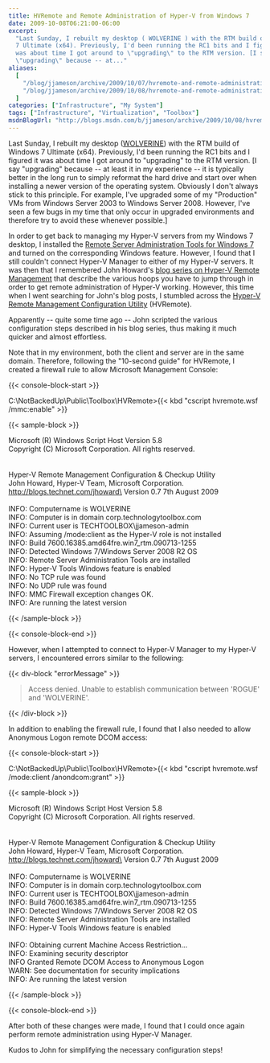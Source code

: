 ```yaml
---
title: HVRemote and Remote Administration of Hyper-V from Windows 7
date: 2009-10-08T06:21:00-06:00
excerpt:
  "Last Sunday, I rebuilt my desktop ( WOLVERINE ) with the RTM build of Windows
  7 Ultimate (x64). Previously, I'd been running the RC1 bits and I figured it
  was about time I got around to \"upgrading\" to the RTM version. [I say
  \"upgrading\" because -- at..."
aliases:
  [
    "/blog/jjameson/archive/2009/10/07/hvremote-and-remote-administration-of-hyper-v-from-windows-7.aspx",
    "/blog/jjameson/archive/2009/10/08/hvremote-and-remote-administration-of-hyper-v-from-windows-7.aspx",
  ]
categories: ["Infrastructure", "My System"]
tags: ["Infrastructure", "Virtualization", "Toolbox"]
msdnBlogUrl: "http://blogs.msdn.com/b/jjameson/archive/2009/10/08/hvremote-and-remote-administration-of-hyper-v-from-windows-7.aspx"
---
```


Last Sunday, I rebuilt my desktop
([WOLVERINE](/blog/jjameson/2009/09/14/the-jameson-datacenter)) with the RTM
build of Windows 7 Ultimate (x64). Previously, I'd been running the RC1 bits and
I figured it was about time I got around to "upgrading" to the RTM version. [I
say "upgrading" because -- at least it in my experience -- it is typically
better in the long run to simply reformat the hard drive and start over when
installing a newer version of the operating system. Obviously I don't always
stick to this principle. For example, I've upgraded some of my "Production" VMs
from Windows Server 2003 to Windows Server 2008. However, I've seen a few bugs
in my time that only occur in upgraded environments and therefore try to avoid
these whenever possible.]

In order to get back to managing my Hyper-V servers from my Windows 7 desktop, I
installed the
[Remote Server Administration Tools for Windows 7](http://www.microsoft.com/downloads/details.aspx?FamilyID=7d2f6ad7-656b-4313-a005-4e344e43997d&displaylang=en)
and turned on the corresponding Windows feature. However, I found that I still
couldn't connect Hyper-V Manager to either of my Hyper-V servers. It was then
that I remembered John Howard's
[blog series on Hyper-V Remote Management](http://blogs.technet.com/jhoward/archive/2008/03/28/part-1-hyper-v-remote-management-you-do-not-have-the-requested-permission-to-complete-this-task-contact-the-administrator-of-the-authorization-policy-for-the-computer-computername.aspx)
that describe the various hoops you have to jump through in order to get remote
administration of Hyper-V working. However, this time when I went searching for
John's blog posts, I stumbled across the
[Hyper-V Remote Management Configuration Utility](http://code.msdn.microsoft.com/HVRemote)
(HVRemote).

Apparently -- quite some time ago -- John scripted the various configuration
steps described in his blog series, thus making it much quicker and almost
effortless.

Note that in my environment, both the client and server are in the same domain.
Therefore, following the "10-second guide" for HVRemote, I created a firewall
rule to allow Microsoft Management Console:

{{< console-block-start >}}

C:\NotBackedUp\Public\Toolbox\HVRemote&gt;{{< kbd
"cscript hvremote.wsf /mmc:enable" >}}

{{< sample-block >}}

Microsoft (R) Windows Script Host Version 5.8\
Copyright (C) Microsoft Corporation. All rights reserved.\
\
\
Hyper-V Remote Management Configuration & Checkup Utility\
John Howard, Hyper-V Team, Microsoft Corporation.\
http://blogs.technet.com/jhoward\
Version 0.7 7th August 2009\
\
INFO: Computername is WOLVERINE\
INFO: Computer is in domain corp.technologytoolbox.com\
INFO: Current user is TECHTOOLBOX\jjameson-admin\
INFO: Assuming /mode:client as the Hyper-V role is not installed\
INFO: Build 7600.16385.amd64fre.win7_rtm.090713-1255\
INFO: Detected Windows 7/Windows Server 2008 R2 OS\
INFO: Remote Server Administration Tools are installed\
INFO: Hyper-V Tools Windows feature is enabled\
INFO: No TCP rule was found\
INFO: No UDP rule was found\
INFO: MMC Firewall exception changes OK.\
INFO: Are running the latest version

{{< /sample-block >}}

{{< console-block-end >}}

However, when I attempted to connect to Hyper-V Manager to my Hyper-V servers, I
encountered errors similar to the following:

{{< div-block "errorMessage" >}}

> Access denied. Unable to establish communication between 'ROGUE' and
> 'WOLVERINE'.

{{< /div-block >}}

In addition to enabling the firewall rule, I found that I also needed to allow
Anonymous Logon remote DCOM access:

{{< console-block-start >}}

C:\NotBackedUp\Public\Toolbox\HVRemote&gt;{{< kbd
"cscript hvremote.wsf /mode:client /anondcom:grant" >}}

{{< sample-block >}}

Microsoft (R) Windows Script Host Version 5.8\
Copyright (C) Microsoft Corporation. All rights reserved.\
\
\
Hyper-V Remote Management Configuration & Checkup Utility\
John Howard, Hyper-V Team, Microsoft Corporation.\
http://blogs.technet.com/jhoward\
Version 0.7 7th August 2009\
\
INFO: Computername is WOLVERINE\
INFO: Computer is in domain corp.technologytoolbox.com\
INFO: Current user is TECHTOOLBOX\jjameson-admin\
INFO: Build 7600.16385.amd64fre.win7_rtm.090713-1255\
INFO: Detected Windows 7/Windows Server 2008 R2 OS\
INFO: Remote Server Administration Tools are installed\
INFO: Hyper-V Tools Windows feature is enabled\
\
INFO: Obtaining current Machine Access Restriction...\
INFO: Examining security descriptor\
INFO Granted Remote DCOM Access to Anonymous Logon\
WARN: See documentation for security implications\
INFO: Are running the latest version

{{< /sample-block >}}

{{< console-block-end >}}

After both of these changes were made, I found that I could once again perform
remote administration using Hyper-V Manager.

Kudos to John for simplifying the necessary configuration steps!
